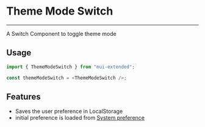 # Theme Mode Switch

---

A Switch Component to toggle theme mode

## Usage

```typescript
import { ThemeModeSwitch } from "mui-extended";

const themeModeSwitch = <ThemeModeSwitch />;
```

## Features

- Saves the user preference in LocalStorage
- initial preference is loaded from [System preference](https://mui.com/material-ui/customization/dark-mode/#system-preference)
